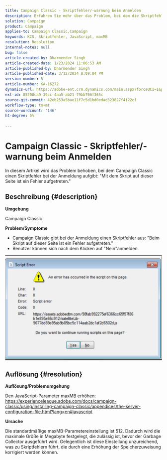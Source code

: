 ```yaml
---
title: Campaign Classic - Skriptfehler/-warnung beim Anmelden
description: Erfahren Sie mehr über das Problem, bei dem die Skriptfehlerwarnung von Campaign Classic beim Protokollieren angezeigt wird. Erhöhen Sie den JavaScript-Parameter maxMB .
solution: Campaign
product: Campaign
applies-to: Campaign Classic,Campaign
keywords: KCS, Skriptfehler, JavaScript, maxMB
resolution: Resolution
internal-notes: null
bug: false
article-created-by: Dharmender Singh
article-created-date: 1/23/2024 11:06:53 AM
article-published-by: Dharmender Singh
article-published-date: 3/12/2024 8:09:04 PM
version-number: 5
article-number: KA-16272
dynamics-url: https://adobe-ent.crm.dynamics.com/main.aspx?forceUCI=1&pagetype=entityrecord&etn=knowledgearticle&id=3eda4c7e-dfb9-ee11-a569-6045bd006149
exl-id: 85200ca9-39cc-4aa5-ab21-79bb766f365c
source-git-commit: 42eb253a5bae11f7c5d1bd0edad323827f4122cf
workflow-type: tm+mt
source-wordcount: '146'
ht-degree: 5%

---
```


# Campaign Classic - Skriptfehler/-warnung beim Anmelden


In diesem Artikel wird das Problem behoben, bei dem Campaign Classic einen Skriptfehler bei der Anmeldung aufgibt: &quot;Mit dem Skript auf dieser Seite ist ein Fehler aufgetreten.&quot;

## Beschreibung {#description}


<b>Umgebung</b>

Campaign Classic

<b>Problem/Symptome</b>

- Campaign Classic gibt bei der Anmeldung einen Skriptfehler aus: &quot;Beim Skript auf dieser Seite ist ein Fehler aufgetreten.&quot;
- Benutzer können sich nach dem Klicken auf &quot;Nein&quot;anmelden


![](assets/___3fda4c7e-dfb9-ee11-a569-6045bd006149___.jpeg)


## Auflösung {#resolution}


<b>Auflösung/Problemumgehung</b>

Den JavaScript-Parameter maxMB erhöhen: https://experienceleague.adobe.com/docs/campaign-classic/using/installing-campaign-classic/appendices/the-server-configuration-file.html?lang=en#javascript

<b>Ursache</b>

Die standardmäßige maxMB-Parametereinstellung ist 512. Dadurch wird die maximale Größe in Megabyte festgelegt, die zulässig ist, bevor der Garbage Collector ausgeführt wird. Gelegentlich ist diese Einstellung unzureichend, was zu Skriptfehlern führt, die durch eine Erhöhung der Speicherzuweisung korrigiert werden können.
